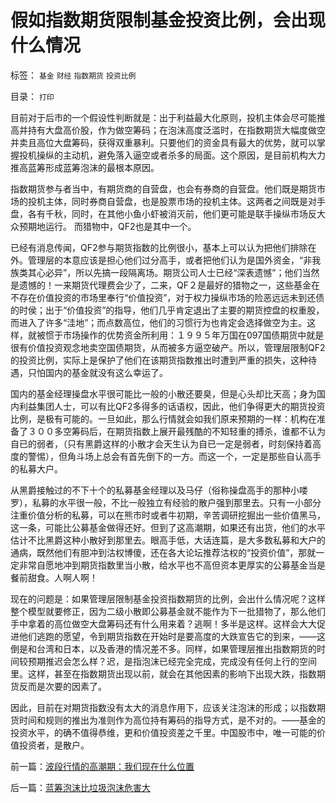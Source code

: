 # 假如指数期货限制基金投资比例，会出现什么情况

标签： `基金` `财经` `指数期货` `投资比例` 

目录： `打印`

目前对于后市的一个假设性判断就是：出于利益最大化原则，投机主体会尽可能推高并持有大盘高价股，作为做空筹码；在泡沫高度泛滥时，在指数期货大幅度做空并卖且高位大盘筹码，获得双重暴利。只要他们的资金具有最大的优势，就可以掌握投机操纵的主动机，避免落入逼空或者杀多的局面。这个原因，是目前机构大力推高蓝筹形成蓝筹泡沫的最根本原因。



指数期货参与者当中，有期货商的自营盘，也会有券商的自营盘。他们既是期货市场的投机主体，同时券商自营盘，也是股票市场的投机主体。这两者之间既是对手盘，各有千秋，同时，在其他小鱼小虾被消灭前，他们更可能是联手操纵市场反大众预期地运行。
而猎物中，QF2也是其中一个。



已经有消息传闻，QF2参与期货指数的比例很小，基本上可以认为把他们排除在外。管理层的本意应该是担心他们过分高手，或者把他们认为是国外资金，“非我族类其心必异”，所以先搞一段隔离场。期货公司人士已经“深表遗憾”；他们当然是遗憾的！一来期货代理费会少了，二来，QF２是最好的猎物之一，这些基金在不存在价值投资的市场里奉行“价值投资”，对于权力操纵市场的险恶远远未到还债的时侯；出于“价值投资”的指导，他们几乎肯定退出了主要的期货控盘的权重股，而进入了许多“洼地”；而点数高位，他们的习惯行为也肯定会选择做空为主。这样，就被惯于市场操作的优势资金所利用：１９９５年万国在097国债期货中就是很有价值投资观念地卖空国债期货，从而被多方逼空破产。所以，管理层限制QF2的投资比例，实际上是保护了他们在该期货指数推出时遭到严重的损失，这种待遇，只怕国内的基金就没有这么幸运了。



国内的基金经理操盘水平很可能比一般的小散还要臭，但是心头却比天高；身为国内利益集团人士，可以有比QF2多得多的话语权，因此，他们争得更大的期货投资比例，是极有可能的。一旦如此，那么行情就会如我们原来预期的一样：机构在准备了３００多空筹码后，在期货指数上展开最残酷的不知轻重的搏杀，谁都不认为自已的弱者，（只有黑爵这样的小散才会天生认为自已一定是弱者，时刻保持着高度的警惕），但角斗场上总会有首先倒下的一方。而这一个，一定是那些自认高手的私募大户。



从黑爵接触过的不下十个的私募基金经理以及马仔（俗称操盘高手的那种小喽罗），私募的水平很一般，不比一般独立有经验的散户强到那里去。只有一小部分注重价值分析的私募，可以在熊市时或者牛初期，辛苦调研挖掘出一些价值黑马，这一条，可能比公募基金做得还好。但到了这高潮期，如果还有出货，他们的水平估计不比黑爵这种小散好到那里去。眼高手低，大话连篇，是大多数私募和大户的通病，既然他们有胆冲到沽权博傻，还在各大论坛推荐沽权的“投资价值”，那就一定非常自愿地冲到期货指数里当小散，给水平也不高但资本更厚实的公募基金当是餐前甜食。人啊人啊！



现在的问题是：如果管理层限制基金投资指数期货的比例，会出什么情况呢？这样整个模型就要修正，因为二级小散即公募基金就不能作为下一批猎物了，那么他们手中拿着的高位做空大盘筹码还有什么用来着？逃啊！多半是这样。这样会大大促进他们逃跑的愿望，令到期货指数在开始时是要高度的大跌宣告它的到来，——这倒是和台湾和日本，以及香港的情况差不多。同样，如果管理层推出指数期货的时间较预期推迟会怎么样？迟，是指泡沫已经完全完成，完成没有任何上行的空间里。这样，甚至在指数期货出现以前，就会在其他因素的影响下出现大跌，指数期货反而是次要的因素了。



因此，目前在对期货指数没有太大的消息作用下，应该关注泡沫的形成；以指数期货时间和规则的推出为准则作为高位持有筹码的指导方式，是不对的。——基金的投资水平，的确不值得恭维，更和价值投资差之千里。中国股市中，唯一可能的价值投资者，是散户。

前一篇：[波段行情的高潮期：我们现在什么位置](../../../2007/9/1/波段行情的高潮期：我们现在什么位置.md)

后一篇：[蓝筹泡沫比垃圾泡沫危害大](../../../2007/9/1/蓝筹泡沫比垃圾泡沫危害大.md)